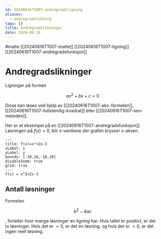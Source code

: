 ```yaml
---
id: 20240616T1007-andregradsligning
aliases:
  - andregradslikning
tags: []
title: Andregradslikninger
date: 2024-06-16
---
```


#matte [[20240616T1007-matte]] [[20240616T1007-ligning]] [[20240616T1007-andregradsfunksjon]]

# Andregradslikninger

Ligninger på formen

$$
ax^2 + bx + c = 0
$$

Disse kan løses ved hjelp av [[20240616T1007-abc-formelen]], [[20240616T1007-fullstendig-kvadrat]] eller [[20240616T1007-ken-metoden]].

Her er et eksempel på en [[20240616T1007-andregradsfunksjon]]. Løsningen på $f(x)=0$, blir $x$-verdiene der grafen krysser $x$-aksen.

```functionplot
---
title: f(x)=x²+2x-3
xLabel: x
yLabel: y
bounds: [-10,10,-10,10]
disableZoom: true
grid: true
---
f(x) = x^2+2x-3
```

## Antall løsninger

Formelen

$$
b^{2}-4ac
$$

, forteller hvor mange løsninger en ligning har. Hvis tallet er positivt, er det to løsninger. Hvis det er $=0$, er det én løsning, og hvis det er $<0$, er det ingen reell løsning.
